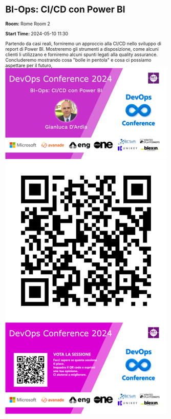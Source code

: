 # BI-Ops: CI/CD con Power BI
**Room:** Rome Room 2

**Start Time:** 2024-05-10 11:30

Partendo da casi reali, forniremo un approccio alla CI/CD nello sviluppo di report di Power BI. Mostreremo gli strumenti a disposizione, come alcuni clienti li utilizzano e forniremo alcuni spunti legati alla quality assurance. Concluderemo mostrando cosa "bolle in pentola" e cosa ci possiamo aspettare per il futuro, 
![Banner](room2_11_30.jpeg 'SessionBanner')
![QR](qr.png 'Qr')
![Voting Banner](votingBanner.png 'Voting Banner')

